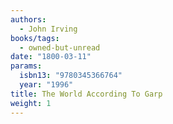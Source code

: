 ```yaml
---
authors:
  - John Irving
books/tags:
  - owned-but-unread
date: "1800-03-11"
params:
  isbn13: "9780345366764"
  year: "1996"
title: The World According To Garp
weight: 1
---
```


<!--more-->
